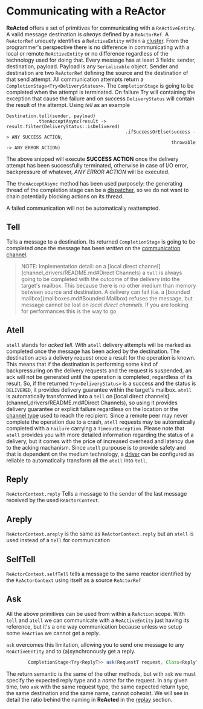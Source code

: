 # Communicating with a ReActor

**ReActed** offers a set of primitives for communicating with a `ReActiveEntity`. A valid message destination is
*always* defined by a `ReActorRef`. A `ReActorRef` uniquely identifies a `ReActiveEntity` within a [cluster](clustering.md).
From the programmer's perspective there is no difference in communicating with a local or remote `ReActiveEntity` or
no difference regardless of the technology used for doing that. Every message has at least 3 fields: sender, destination, payload.
Payload is any `Serializable` object. Sender and destination are two `ReActorRef` defining the source and the destination
of that send attempt. All communication attempts return a `CompletionStage<Try<DeliveryStatus>>`.
The `CompletionStage` is going to be completed when the attempt is terminated. On failure Try will containing the
exception that cause the failure and on success `DeliveryStatus` will contain the result of the attempt.
Using *tell* as an example

```
Destination.tell(sender, payload)
           .thenAcceptAsync(result -> result.filter(DeliveryStatus::isDelivered)
                                            .ifSuccessOrElse(success -> ANY SUCCESS ACTION,
                                                             throwable -> ANY ERROR ACTION)
```
The above snipped will execute **SUCCESS ACTION** once the delivery attempt has been successfully terminated,
otherwise in case of I/O error, backpressure of whatever, *ANY ERROR ACTION* will be executed.

The `thenAcceptAsync` method has been used purposely: the generating thread of the completion stage can be a [dispatcher](dispatcher.md),
so we do not want to chain potentially blocking actions on its thread.

A failed communication will not be automatically reattempted.
 
## Tell

Tells a message to a destination. Its returned `CompletionStage` is going to be completed once the message has been
*written* on the [communication channel](channel_drivers/README.md).

> NOTE: Implementation detail: on a [local direct channel](channel_drivers/README.md#Direct Channels) a `tell` is always going to be
> completed with the outcome of the delivery into the target's mailbox. This because there is no other medium than memory
> between source and destination. A delivery can fail (i.e. a [bounded mailbox](mailboxes.md#Bounded Mailbox) refuses the message,
> but message cannot be lost on *local direct channels*. If you are looking for performances this is the way to go

## Atell

`atell` stands for *acked tell*. With `atell` delivery attempts will be marked as completed once the message has been
acked by the destination. The destination acks a delivery request once a result for the operation is known. This means
that if the destination is performing some kind of backpressuring on the delivery requests and the request is suspended,
an ack will not be generated until the operation is completed, regardless of its result.
So, if the returned `Try<DeliveryStatus>` is a success and the status is `DELIVERED`, it provides delivery guarantee within the
target's mailbox. `atell` is automatically transformed into a `tell` on [local direct channels](channel_drivers/README.md#Direct Channels),
so using it provides delivery guarantee or explicit failure regardless on the location or the [channel type](channel_drivers/README.md) used to reach
the recipient. Since a remote peer may never complete the operation due to a crash, `atell` requests may be automatically
completed with a `Failure` carrying a `TimeoutException`. Please note that `atell` provides you with more detailed information
regarding the status of a delivery, but it comes with the price of increased overhead and latency due to the acking machanism.
Since `atell` purpouse is to provide safety and that is dependent on the medium technology, a [driver](channel_drivers/README.md) can be
configured as reliable to automatically transform all the `atell` into `tell`.  

## Reply
`ReActorContext.reply` Tells a message to the sender of the last message received by the used `ReActorContext`. 

## Areply

`ReActorContext.areply` is the same as `ReActorContext.reply` but an `atell` is used instead of a `tell` for communication

## SelfTell

`ReActorContext.selfTell` tells a message to the same reactor identified by the `ReActorContext` using itself as a
source `ReActorRef`

## Ask

All the above primitives can be used from within a `ReAction` scope. With `tell` and `atell` we can communicate with a
`ReActiveEntity` just having its reference, but it's a one way communication because unless we setup some `ReAction` we
cannot get a reply.

`ask` overcomes this limitation, allowing you to send one message to any `ReActiveEntity` and to (a)synchronously get a reply.

```java <ReplyT extends Serializable, RequestT extends Serializable>
        CompletionStage<Try<ReplyT>> ask(RequestT request, Class<ReplyT> expectedReply, String requestName)
```
The return semantic is the same of the other methods, but with `ask` we must specify the expected reply type and a
*name* for the request. In any given time, two `ask` with the same request type, the same expected return type,
the same destination and the same name, cannot cohexist. We will see in detail the ratio behind the naming in **ReActed**
in the [replay](channel_drivers/replay/replay_main.md) section.  
